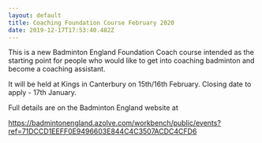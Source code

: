 ```yaml
---
layout: default
title: Coaching Foundation Course February 2020
date: 2019-12-17T17:53:40.482Z
---
```

This is a new Badminton England  Foundation Coach course intended as the starting point for people who would like to get into coaching badminton and become a coaching assistant. 

It will be held at Kings in Canterbury on 15th/16th February. Closing date to apply - 17th January.

Full details are on the Badminton England website at

<https://badmintonengland.azolve.com/workbench/public/events?ref=71DCCD1EEFF0E9496603E844C4C3507ACDC4CFD6>
